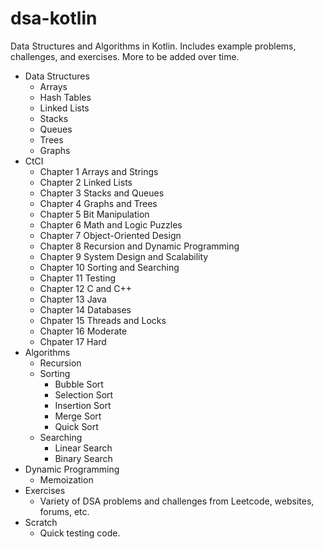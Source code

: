 # dsa-kotlin
Data Structures and Algorithms in Kotlin. Includes example problems, challenges, and exercises. More to be added over time.

- Data Structures
    - Arrays
    - Hash Tables
    - Linked Lists
    - Stacks
    - Queues
    - Trees
    - Graphs
- CtCI
    - Chapter 1 Arrays and Strings
    - Chapter 2 Linked Lists
    - Chapter 3 Stacks and Queues
    - Chapter 4 Graphs and Trees
    - Chapter 5 Bit Manipulation
    - Chapter 6 Math and Logic Puzzles
    - Chapter 7 Object-Oriented Design
    - Chapter 8 Recursion and Dynamic Programming
    - Chapter 9 System Design and Scalability
    - Chapter 10 Sorting and Searching
    - Chapter 11 Testing
    - Chapter 12 C and C++
    - Chapter 13 Java
    - Chapter 14 Databases
    - Chpater 15 Threads and Locks
    - Chapter 16 Moderate
    - Chpater 17 Hard
- Algorithms
    - Recursion
    - Sorting
        - Bubble Sort
        - Selection Sort
        - Insertion Sort
        - Merge Sort
        - Quick Sort
    - Searching
        - Linear Search
        - Binary Search
- Dynamic Programming
    - Memoization
- Exercises
    - Variety of DSA problems and challenges from Leetcode, websites, forums, etc.
- Scratch
    - Quick testing code.
